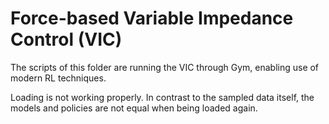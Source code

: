 # Force-based Variable Impedance Control (VIC)

The scripts of this folder are running the VIC through Gym, enabling use of modern RL techniques. 

Loading is not working properly. In contrast to the sampled data itself, the models and policies are not equal when being loaded again.
